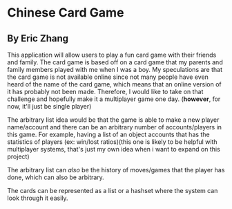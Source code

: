 # Chinese Card Game

## By Eric Zhang

This application will allow users to play a fun card game 
with their friends and family. The card game is based off 
on a card game that my parents and family members
played with me when I was a boy. My speculations are that
the card game is not available online since
not many people have even heard of the name of the card
game, which means that an online version of it has 
probably not been made. Therefore, I would like to 
take on that challenge and hopefully make it a multiplayer
game one day. (**however**, for now, it'll just be single player)

The arbitrary list idea would be that  the game is
able to make a new player name/account and there can 
be an arbitrary number of accounts/players in this game. 
For example, having a list of an object 
accounts that has the statistics of players (ex: win/lost ratios)(this one is 
likely to be helpful with multiplayer systems, that's
just my own idea when i want to expand on this project)

The arbitrary list can *also* be the history of moves/games that
the player has done, which can also be arbitrary.

The cards can be represented as a list or a hashset 
where the system can look through it easily.


